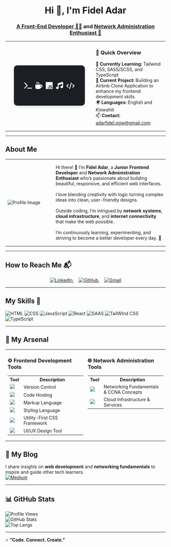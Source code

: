 <h1 align="center">Hi 👋, I'm Fidel Adar</h1>
<h3 align="center">
  <a href="http://github.com/ad4rtech" target="_blank">A Front-End Developer 🧑‍💻</a> 
  and 
  <a href="www.linkedin.com/in/fidel-adar" target="_blank">Network Administration Enthusiast 🚠</a>
</h3>


<table align="center">
<tr>
  <td width="55%" align="center">
    <img src="Linkedin-banner.jpg" alt="Banner Image" width="85%" style="border-radius: 10px; box-shadow: 0 4px 10px rgba(0,0,0,0.1);" />
  </td>
  <td width="45%" align="left" valign="middle">

### 🌟 Quick Overview

🌱 **Currently Learning:** Tailwind CSS, SASS/SCSS, and TypeScript  
🔭 **Current Project:** Building an Airbnb Clone Application to enhance my frontend development skills  
🌍 **Languages:** English and Kiswahili  
📫 **Contact:** [adarfidel.ogw@gmail.com](mailto:adarfidel.ogw@gmail.com)

  </td>
</tr>
</table>


---

## About Me

<table>
<tr>
<td width="30%">
  
![Profile Image](https://avatars.githubusercontent.com/u/00000000?v=4)

</td>
<td width="70%">
<p>
  Hi there! 👋 I’m <strong>Fidel Adar</strong>, a <strong>Junior Frontend Developer</strong> and 
  <strong>Network Administration Enthusiast</strong> who’s passionate about building beautiful, responsive, 
  and efficient web interfaces.
  <br><br>
  I love blending creativity with logic turning complex ideas into clean, user-friendly designs.
  <br><br>
  Outside coding, I’m intrigued by <strong>network systems</strong>, <strong>cloud infrastructure</strong>, 
  and <strong>internet connectivity</strong> that make the web possible.
  <br><br>
  I’m continuously learning, experimenting, and striving to become a better developer every day. 🚀
</p>



</td>
</tr>
</table>

---

## How to Reach Me 📬

<p align="center">
  <a href="https://www.linkedin.com/in/fidel-adar" target="_blank" style="margin-right: 15px;">
    <img src="https://img.shields.io/badge/LinkedIn-Fidel_Adar-blue?style=flat-square&logo=linkedin" alt="LinkedIn" />
  </a>
  <a href="https://github.com/ad4rtech" target="_blank" style="margin-right: 15px;">
    <img src="https://img.shields.io/badge/GitHub-ad4rtech-black?style=flat-square&logo=github" alt="GitHub" />
  </a>
  <a href="mailto:fideladar.ogw@gmail.com">
    <img src="https://img.shields.io/badge/Gmail-fideladar%40gmail.com-red?style=flat-square&logo=gmail&logoColor=white" alt="Gmail" />
  </a>
</p>


---

## My Skills 🧠

![HTML](https://img.shields.io/badge/-HTML-E34F26?style=flat-square&logo=html5&logoColor=white)
![CSS](https://img.shields.io/badge/-CSS-1572B6?style=flat-square&logo=css3&logoColor=white)
![JavaScript](https://img.shields.io/badge/-JavaScript-F7DF1E?style=flat-square&logo=javascript&logoColor=black)
![React](https://img.shields.io/badge/-React-61DAFB?style=flat-square&logo=react&logoColor=black)
![SAAS](https://img.shields.io/badge/Sass-CC6699?style=for-the-badge&logo=sass&logoColor=white)
![TailWInd CSS](https://img.shields.io/badge/Tailwind_CSS-38B2AC?style=for-the-badge&logo=tailwind-css&logoColor=white)
![TypeScript](https://img.shields.io/badge/TypeScript-007ACC?style=for-the-badge&logo=typescript&logoColor=white)

---

## 🧰 My Arsenal

<table>
  <tr>
    <td valign="top" width="50%">
      <h3>⚙️ Frontend Development Tools</h3>
      <table>
        <tr>
          <th>Tool</th>
          <th>Description</th>
        </tr>
        <tr>
          <td><img src="https://img.shields.io/badge/Git-F05032?style=flat-square&logo=git&logoColor=white"/></td>
          <td>Version Control</td>
        </tr>
        <tr>
          <td><img src="https://img.shields.io/badge/GitHub-181717?style=flat-square&logo=github&logoColor=white"/></td>
          <td>Code Hosting</td>
        </tr>
        <tr>
          <td><img src="https://img.shields.io/badge/HTML-E34F26?style=flat-square&logo=html5&logoColor=white"/></td>
          <td>Markup Language</td>
        </tr>
        <tr>
          <td><img src="https://img.shields.io/badge/CSS-1572B6?style=flat-square&logo=css3&logoColor=white"/></td>
          <td>Styling Language</td>
        </tr>
        <tr>
          <td><img src="https://img.shields.io/badge/Tailwind-38B2AC?style=flat-square&logo=tailwind-css&logoColor=white"/></td>
          <td>Utility-First CSS Framework</td>
        </tr>
        <tr>
          <td><img src="https://img.shields.io/badge/Figma-F24E1E?style=flat-square&logo=figma&logoColor=white"/></td>
          <td>UI/UX Design Tool</td>
        </tr>
      </table>
    </td>

  <td valign="top" width="50%">
      <h3>🌐 Network Administration Tools</h3>
      <table>
        <tr>
          <th>Tool</th>
          <th>Description</th>
        </tr>
        <tr>
          <td><img src="https://img.shields.io/badge/Cisco_Networking-1BA0D7?style=flat-square&logo=cisco&logoColor=white"/></td>
          <td>Networking Fundamentals & CCNA Concepts</td>
        </tr>
        <tr>
          <td><img src="https://img.shields.io/badge/Google_Cloud-4285F4?style=flat-square&logo=google-cloud&logoColor=white"/></td>
          <td>Cloud Infrastructure & Services</td>
        </tr>
      </table>
    </td>
  </tr>
</table>


## 📝 My Blog

I share insights on **web development** and **networking fundamentals** to inspire and guide other tech learners.  
[![Medium](https://img.shields.io/badge/Read_on_Medium-12100E?style=flat-square&logo=medium&logoColor=white)](https://medium.com/@adarfidel.ogw)

---

## 📊 GitHub Stats

![Profile Views](https://komarev.com/ghpvc/?username=ad4rtech&color=blue)  
![GitHub Stats](https://github-readme-stats.vercel.app/api?username=ad4rtech&show_icons=true&theme=radical)  
![Top Langs](https://github-readme-stats.vercel.app/api/top-langs/?username=ad4rtech&layout=compact&theme=radical)

---

⭐ **“Code. Connect. Create.”** 

